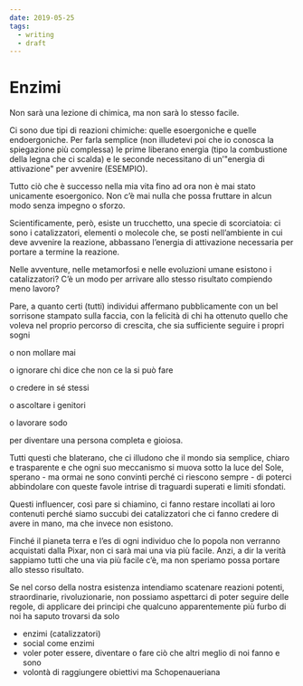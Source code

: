 ```yaml
---
date: 2019-05-25
tags:
  - writing
  - draft
---
```

# Enzimi

Non sarà una lezione di chimica, ma non sarà lo stesso facile.



Ci sono due tipi di reazioni chimiche: quelle esoergoniche e quelle endoergoniche.
Per farla semplice (non illudetevi poi che io conosca la spiegazione più complessa) le prime liberano energia (tipo la combustione della legna che ci scalda) e le seconde necessitano di un’"energia di attivazione" per avvenire (ESEMPIO).



Tutto ciò che è successo nella mia vita fino ad ora non è mai stato unicamente esoergonico. Non c’è mai nulla che possa fruttare in alcun modo senza impegno o sforzo.



Scientificamente, però, esiste un trucchetto, una specie di scorciatoia: ci sono i catalizzatori, elementi o molecole che, se posti nell’ambiente in cui deve avvenire la reazione, abbassano l’energia di attivazione necessaria per portare a termine la reazione.



Nelle avventure, nelle metamorfosi e nelle evoluzioni umane esistono i catalizzatori? C’è un modo per arrivare allo stesso risultato compiendo meno lavoro?



Pare, a quanto certi (tutti) individui affermano pubblicamente con un bel sorrisone stampato sulla faccia, con la felicità di chi ha ottenuto quello che voleva nel proprio percorso di crescita, che sia sufficiente seguire i propri sogni

o non mollare mai

o ignorare chi dice che non ce la si può fare

o credere in sé stessi

o ascoltare i genitori

o lavorare sodo

per diventare una persona completa e gioiosa.


Tutti questi che blaterano, che ci illudono che il mondo sia semplice, chiaro e trasparente e che ogni suo meccanismo si muova sotto la luce del Sole, sperano - ma ormai ne sono convinti perché ci riescono sempre - di poterci abbindolare con queste favole intrise di traguardi superati e limiti sfondati.


Questi influencer, così pare si chiamino, ci fanno restare incollati ai loro contenuti perché siamo succubi dei catalizzatori che ci fanno credere di avere in mano, ma che invece non esistono.


Finché il pianeta terra e l’es di ogni individuo che lo popola non verranno acquistati dalla Pixar, non ci sarà mai una via più facile. Anzi, a dir la verità sappiamo tutti che una via più facile c’è, ma non speriamo possa portare allo stesso risultato.


Se nel corso della nostra esistenza intendiamo scatenare reazioni potenti, straordinarie, rivoluzionarie, non possiamo aspettarci di poter seguire delle regole, di applicare dei principi che qualcuno apparentemente più furbo di noi ha saputo trovarsi da solo



- enzimi (catalizzatori)
- social come enzimi
- voler poter essere, diventare o fare ciò che altri meglio di noi fanno e sono
- volontà di raggiungere obiettivi ma Schopenaueriana 